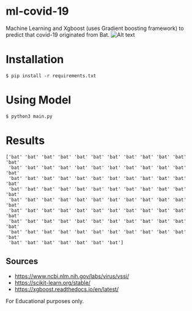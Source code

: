 # ml-covid-19
 Machine Learning and Xgboost (uses Gradient boosting framework) to predict that covid-19 originated from Bat.
![Alt text](https://img.webmd.com/dtmcms/live/webmd/consumer_assets/site_images/article_thumbnails/other/1800x1200_virus_3d_render_red_03_other.jpg?resize=*:350px "COVID-19")

# Installation
```
$ pip install -r requirements.txt
```

# Using Model
```
$ python3 main.py
```

# Results
```
['bat' 'bat' 'bat' 'bat' 'bat' 'bat' 'bat' 'bat' 'bat' 'bat' 'bat' 'bat'
 'bat' 'bat' 'bat' 'bat' 'bat' 'bat' 'bat' 'bat' 'bat' 'bat' 'bat' 'bat'
 'bat' 'bat' 'bat' 'bat' 'bat' 'bat' 'bat' 'bat' 'bat' 'bat' 'bat' 'bat'
 'bat' 'bat' 'bat' 'bat' 'bat' 'bat' 'bat' 'bat' 'bat' 'bat' 'bat' 'bat'
 'bat' 'bat' 'bat' 'bat' 'bat' 'bat' 'bat' 'bat' 'bat' 'bat' 'bat' 'bat'
 'bat' 'bat' 'bat' 'bat' 'bat' 'bat' 'bat' 'bat' 'bat' 'bat' 'bat' 'bat'
 'bat' 'bat' 'bat' 'bat' 'bat' 'bat' 'bat' 'bat' 'bat' 'bat' 'bat' 'bat'
 'bat' 'bat' 'bat' 'bat' 'bat' 'bat' 'bat' 'bat' 'bat' 'bat' 'bat' 'bat'
 'bat' 'bat' 'bat' 'bat' 'bat' 'bat' 'bat']
 ```
 ## Sources
- https://www.ncbi.nlm.nih.gov/labs/virus/vssi/
- https://scikit-learn.org/stable/
- https://xgboost.readthedocs.io/en/latest/

For Educational purposes only.
